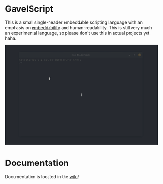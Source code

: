 # GavelScript
This is a small single-header embeddable scripting language with an emphasis on [embeddability](../../wiki/C-API) and human-readability. This is still very much an experimental language, so please don't use this in actual projects yet haha.

![demo png](pics/GavelScriptDemo.gif "This is src/main.cpp")

# Documentation

Documentation is located in the [wiki](../../wiki/About)! 